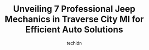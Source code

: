 ---
layout: ampstory
image: https://images.unsplash.com/photo-1622398703904-7ae5d55f8e1a?ixlib=rb-4.0.3&ixid=MnwxMjA3fDB8MHxwaG90by1wYWdlfHx8fGVufDB8fHx8&auto=format&fit=crop&w=640&h=853&q=80
author: techidn
featured: false
description: When it comes to maintaining and repairing your vehicle in Traverse City MI, USA, you deserve nothing but the best. Thats why the 7 best Jeep Mechanic in the area are here to offer their ex
title: Unveiling 7 Professional Jeep Mechanics in Traverse City MI for Efficient Auto Solutions
cover:
   title: Unveiling 7 Professional Jeep Mechanics in Traverse City MI for Efficient Auto Solutions
   subtitle: Rickpate
   background: https://images.unsplash.com/photo-1622398703904-7ae5d55f8e1a?ixlib=rb-4.0.3&ixid=MnwxMjA3fDB8MHxwaG90by1wYWdlfHx8fGVufDB8fHx8&auto=format&fit=crop&w=640&h=853&q=80

pages: 
 - layout: thirds
   top: <h1>#1 Daves Garage</h1>
   bottom: "<p>My entire experience at Daves Garage, from start to finish was excellent. I needed to have my brakes changed and received vastly different opinions from other provider</p>"
   background: https://www.knot35.com/toplist/wp-content/uploads/2023/06/best-jeep-mechanic-1-in-traverse-city-mi-1685834366.jpeg
   backgroundblur: true
 - layout: thirds
   top: <h1>#2 Marathon Automotive</h1>
   bottom: "<p>845 W South Airport Rd, Traverse City, MI 49686, United States</p>"
   background: https://www.knot35.com/toplist/wp-content/uploads/2023/06/best-jeep-mechanic-2-in-traverse-city-mi-1685834366.jpeg
   cta:
      link: https://www.knot35.com/toplist/unveiling-7-professional-jeep-mechanics-in-traverse-city-mi-for-efficient-auto-solutions/
      text: Unveiling 7 Professional Jeep Mechanics in Traverse City MI for Efficient Auto Solutions
 - layout: thirds
   top: <h1>#3 Thirlby Automotive</h1>
   bottom: "<p>231 E Eighth St, Traverse City, MI 49684, United States</p>"
   background: https://www.knot35.com/toplist/wp-content/uploads/2023/06/best-jeep-mechanic-3-in-traverse-city-mi-1685834367.jpeg
   cta:
      link: https://www.knot35.com/toplist/unveiling-7-professional-jeep-mechanics-in-traverse-city-mi-for-efficient-auto-solutions/
      text: Unveiling 7 Professional Jeep Mechanics in Traverse City MI for Efficient Auto Solutions
 - layout: thirds
   top: <h1>#4 Brake and Alignment Plus+</h1>
   bottom: "<p>1770 Barlow St, Traverse City, MI 49686, United States</p>"
   background: https://images.unsplash.com/photo-1564951434112-64d74cc2a2d7?ixlib=rb-4.0.3&ixid=MnwxMjA3fDB8MHxwaG90by1wYWdlfHx8fGVufDB8fHx8&auto=format&fit=crop&w=640&h=853&q=80
   cta:
      link: https://www.knot35.com/toplist/unveiling-7-professional-jeep-mechanics-in-traverse-city-mi-for-efficient-auto-solutions/
      text: Unveiling 7 Professional Jeep Mechanics in Traverse City MI for Efficient Auto Solutions
 - layout: thirds
   top: <h1>#5 Tuffy Tire & Auto Service Center</h1>
   bottom: "<p>1124 S Garfield Ave, Traverse City, MI 49686, United States</p>"
   background: https://images.unsplash.com/photo-1557672172-298e090bd0f1?ixlib=rb-4.0.3&ixid=MnwxMjA3fDB8MHxwaG90by1wYWdlfHx8fGVufDB8fHx8&auto=format&fit=crop&w=640&h=853&q=80
   cta:
      link: https://www.knot35.com/toplist/unveiling-7-professional-jeep-mechanics-in-traverse-city-mi-for-efficient-auto-solutions/
      text: Unveiling 7 Professional Jeep Mechanics in Traverse City MI for Efficient Auto Solutions
 - layout: thirds
   top: <h1>#6 Redmond Automotive</h1>
   bottom: "<p>440 W Fourteenth St, Traverse City, MI 49684, United States</p>"
   background: https://images.unsplash.com/photo-1462556791646-c201b8241a94?ixlib=rb-4.0.3&ixid=MnwxMjA3fDB8MHxwaG90by1wYWdlfHx8fGVufDB8fHx8&auto=format&fit=crop&w=640&h=853&q=80
   cta:
      link: https://www.knot35.com/toplist/unveiling-7-professional-jeep-mechanics-in-traverse-city-mi-for-efficient-auto-solutions/
      text: Unveiling 7 Professional Jeep Mechanics in Traverse City MI for Efficient Auto Solutions
 - layout: thirds
   top: <h1>#7 Car Repairs Inc</h1>
   bottom: "<p>4152 Cedar Run Rd, Traverse City, MI 49684, United States</p>"
   background: https://images.unsplash.com/photo-1591393223703-56fe1347ac62?ixlib=rb-4.0.3&ixid=MnwxMjA3fDB8MHxwaG90by1wYWdlfHx8fGVufDB8fHx8&auto=format&fit=crop&w=640&h=853&q=80
   cta:
      link: https://www.knot35.com/toplist/unveiling-7-professional-jeep-mechanics-in-traverse-city-mi-for-efficient-auto-solutions/
      text: Unveiling 7 Professional Jeep Mechanics in Traverse City MI for Efficient Auto Solutions
 - layout: thirds
   middle: Continue reading...
   background: https://images.unsplash.com/photo-1632260260864-caf7fde5ec36?ixlib=rb-4.0.3&ixid=MnwxMjA3fDB8MHxwaG90by1wYWdlfHx8fGVufDB8fHx8&auto=format&fit=crop&w=640&h=853&q=80
   cta:
      link: https://www.knot35.com/toplist/unveiling-7-professional-jeep-mechanics-in-traverse-city-mi-for-efficient-auto-solutions/
      text: Unveiling 7 Professional Jeep Mechanics in Traverse City MI for Efficient Auto Solutions
      
---